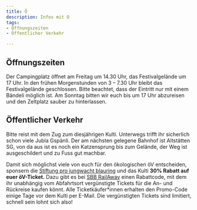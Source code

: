 ```yaml
---
title: Ö
description: Infos mit O
tags:
- Öffnungszeiten
- Öffentlicher Verkehr

---
```

## Öffnungszeiten

Der Campingplatz öffnet am Freitag um 14.30 Uhr, das Festivalgelände um 17 Uhr. In den frühen Morgenstunden von 3 – 7.30 Uhr bleibt das Festivalgelände geschlossen. Bitte beachtet, dass der Eintritt nur mit einem Bändeli möglich ist. Am Sonntag bitten wir euch bis um 17 Uhr abzureisen und den Zeltplatz sauber zu hinterlassen.

## Öffentlicher Verkehr

Bitte reist mit dem Zug zum diesjährigen Kulti. Unterwegs trifft ihr sicherlich schon viele Jubla Gspänli. Der am nächsten gelegene Bahnhof ist Altstätten SG, von da aus ist es noch ein Katzensprung bis zum Gelände, der Weg ist ausgeschildert und zu Fuss gut machbar.

Damit sich möglichst viele von euch für den ökologischen öV entscheiden, sponsern die [Stiftung pro jungwacht blauring](https://www.jubla.ch/ueber-die-jubla/unterstuetzende/stiftung) und das Kulti **30% Rabatt auf euer öV-Ticket.** Dazu gibt es bei [SBB RailAway](https://www.railaway.ch/) einen Rabattcode, mit dem ihr unabhängig vom Abfahrtsort vergünstigte Tickets für die An- und Rückreise kaufen könnt. Alle Ticketkäufer*innen erhalten den Promo-Code einige Tage vor dem Kulti per E-Mail. Die vergünstigten Tickets sind limitiert, schnell sein lohnt sich also!